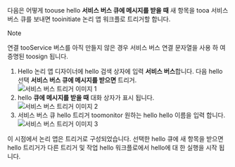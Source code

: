 다음은 어떻게 toouse hello **서비스 버스 큐에 메시지를 받을 때** 새 항목을 tooa 서비스 버스 큐를 보내면 tooinitiate 논리 앱 워크플로 트리거할 합니다.  

> [!NOTE]
> 연결 tooService 버스를 아직 만들지 않은 경우 서비스 버스 연결 문자열을 사용 하 여 증명된 toosign 됩니다.  
> 
> 

1. Hello 논리 앱 디자이너에 hello 검색 상자에 입력 **서비스 버스**합니다. 다음 hello 선택 **서비스 버스 큐에 메시지를 받으면** 트리거.  
   ![서비스 버스 트리거 이미지 1](./media/connectors-create-api-servicebus/trigger-1.png)   
2. hello **큐에 메시지를 받을 때** 대화 상자가 표시 됩니다.  
   ![서비스 버스 트리거 이미지 2](./media/connectors-create-api-servicebus/trigger-2.png)   
3. 서비스 버스 큐 hello 트리거 toomonitor 원하는 hello hello 이름을 입력 합니다.   
   ![서비스 버스 트리거 이미지 3](./media/connectors-create-api-servicebus/trigger-3.png)   

이 시점에서 논리 앱은 트리거로 구성되었습니다. 선택한 hello 큐에 새 항목을 받으면 hello 트리거가 다른 트리거 및 작업 hello 워크플로에서 hello에 대 한 실행을 시작 됩니다.    

